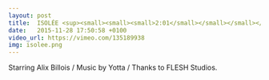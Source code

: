 ```yaml
---
layout: post
title:  ISOLÉE <sup><small><small><small>2:01</small></small></small></sup>
date:   2015-11-28 17:50:58 +0100
video_url: https://vimeo.com/135189938
img: isolee.png
---
```

Starring Alix Billois / Music by Yotta / Thanks to FLESH Studios.
<BR>
	<BR><BR>
